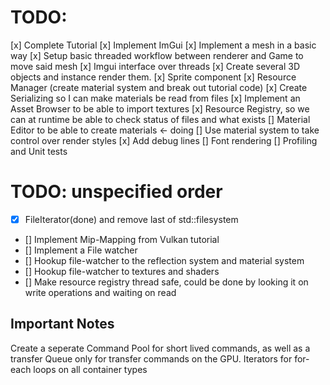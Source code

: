 # TODO:
[x] Complete Tutorial
[x] Implement ImGui
[x] Implement a mesh in a basic way
[x] Setup basic threaded workflow between renderer and Game to move said mesh
[x] Imgui interface over threads
[x] Create several 3D objects and instance render them.
[x] Sprite component
[x] Resource Manager (create material system and break out tutorial code)
[x] Create Serializing so I can make materials be read from files
[x] Implement an Asset Browser to be able to import textures 
[x] Resource Registry, so we can at runtime be able to check status of files and what exists
[] Material Editor to be able to create materials <- doing
[] Use material system to take control over render styles
[x] Add debug lines
[] Font rendering
[] Profiling and Unit tests

# TODO: unspecified order

- [x] FileIterator(done) and remove last of std::filesystem
- [] Implement Mip-Mapping from Vulkan tutorial
- [] Implement a File watcher
- [] Hookup file-watcher to the reflection system and material system 
- [] Hookup file-watcher to textures and shaders
- [] Make resource registry thread safe, could be done by looking it on write operations and waiting on read

## Important Notes
Create a seperate Command Pool for short lived commands, as well as a transfer Queue only for transfer commands on the GPU.
Iterators for for-each loops on all container types


